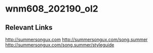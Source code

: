 # wnm608_202190_ol2
## Relevant Links
http://summersongux.com
http://summersongux.com/song.summer
http://summersongux.com/song.summer/styleguide

